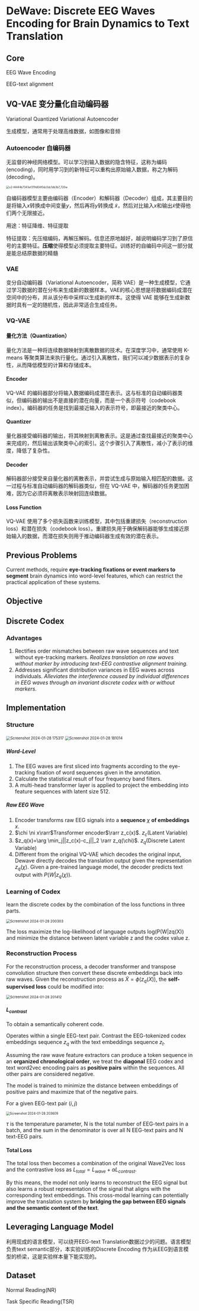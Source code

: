# DeWave: Discrete EEG Waves Encoding for Brain Dynamics to Text Translation

## Core

EEG Wave Encoding

EEG-text alignment

## VQ-VAE 变分量化自动编码器

Variational Quantized Variational Autoencoder

生成模型，通常用于处理高维数据，如图像和音频

### Autoencoder 自编码器

无监督的神经网络模型。可以学习到输入数据的隐含特征，这称为编码(encoding)，同时用学习到的新特征可以重构出原始输入数据，称之为解码(decoding)。

<img src=".\img\v2-f4444b7343ef311fd04f0dc0dc1db3b7_720w.webp" alt="v2-f4444b7343ef311fd04f0dc0dc1db3b7_720w" style="zoom:50%;" />

自编码器模型主要由编码器（Encoder）和解码器（Decoder）组成，其主要目的是将输入$x$转换成中间变量$y$，然后再将$y$转换成 $\tilde x$，然后对比输入$x$和输出$\tilde x$使得他们两个无限接近。

用途：特征降维、特征提取

特征提取：先压缩编码，再解压解码。信息还原地越好，越说明编码学习到了原信号的主要特征。**压缩**使得模型必须提取主要特征。训练好的自编码中间这一部分就是能总结原数据的精髓

### VAE

变分自动编码器（Variational Autoencoder，简称 VAE）是一种生成模型，它通过学习数据的潜在分布来生成新的数据样本。VAE的核心思想是将数据编码成潜在空间中的分布，并从该分布中采样以生成新的样本。这使得 VAE 能够在生成新数据时具有一定的随机性，因此非常适合生成任务。

### VQ-VAE

#### 量化方法（Quantization）

量化方法是一种将连续数据映射到离散数据的技术。在深度学习中，通常使用 K-means 等聚类算法来执行量化。通过引入离散性，我们可以减少数据表示的复杂性，从而降低模型的计算和存储成本。

#### Encoder

VQ-VAE 的编码器部分将输入数据编码成潜在表示。这与标准的自动编码器类似，但编码器的输出不是直接的潜在向量，而是一个表示符号（codebook index）。编码器的任务是找到最接近输入的表示符号，即最接近的聚类中心。

#### Quantizer

量化器接受编码器的输出，将其映射到离散表示。这是通过查找最接近的聚类中心来完成的，然后输出该聚类中心的索引。这个步骤引入了离散性，减小了表示的维度，降低了复杂性。

#### Decoder

解码器部分接受来自量化器的离散表示，并尝试生成与原始输入相匹配的数据。这一过程与标准自动编码器的解码器类似，但在 VQ-VAE 中，解码器的任务更加困难，因为它必须将离散表示映射回连续数据。

#### Loss Function

VQ-VAE 使用了多个损失函数来训练模型，其中包括重建损失（reconstruction loss）和潜在损失（codebook loss）。重建损失用于确保解码器能够生成接近原始输入的数据，而潜在损失则用于推动编码器生成有效的潜在表示。

## Previous Problems

Current methods, require **eye-tracking fixations or event markers to segment** brain dynamics into word-level features, which can restrict the practical application of these systems.

## Objective

## Discrete Codex

### Advantages

1. Rectifies order mismatches between raw wave sequences and text without eye-tracking markers. *Realizes translation on raw waves without marker by introducing text-EEG contrastive alignment training.*
2. Addresses significant distribution variances in EEG waves across individuals. *Alleviates the interference caused by individual differences in EEG waves through an invariant discrete codex with or without markers.*

## Implementation

### Structure

<img src=".\img\Screenshot 2024-01-28 175317.png" alt="Screenshot 2024-01-28 175317" style="zoom:70%;" />

<img src=".\img\Screenshot 2024-01-28 181014.png" alt="Screenshot 2024-01-28 181014" style="zoom:70%;" />

##### Word-Level

1. The EEG waves are first sliced into fragments according to the eye-tracking fixation of word sequences given in the annotation.
2. Calculate the statistical result of four frequency band filters.
3. A multi-head transformer layer is applied to project the embedding into feature sequences with latent size 512.

##### Raw EEG Wave

1. Encoder transforms raw EEG signals into a **sequence** $\chi$ **of embeddings** $x$.
2. $\chi \ni x\rarr$Transformer encoder$\rarr z_c(x)$. $z_c$(Latent Variable)
3. $z_q(x)=\arg \min_j||z_c(x)-c_j||_2 \rarr z_q(\chi)$. $z_q$(Discrete Latent Variable)
4. Different from the original VQ-VAE which decodes the original input, Dewave directly decodes the translation output given the representation $z_q(\chi)$. Given a pre-trained language model, the decoder predicts text output with $P(W|z_q(\chi))$.

### Learning of Codex

learn the discrete codex by the combination of the loss functions in three parts.

<img src=".\img\Screenshot 2024-01-28 200303.png" alt="Screenshot 2024-01-28 200303" style="zoom:67%;" />

The loss maximize the log-likelihood of language outputs log(P(W|zq(X)) and minimize the distance between latent variable z and the codex value z.

### Reconstruction Process

For the reconstruction process, a decoder transformer and transpose convolution structure then convert these discrete embeddings back into raw waves. Given the reconstruction process as $\tilde X = \phi(z_q(X))$, the **self-supervised loss** could be modified into:

<img src=".\img\Screenshot 2024-01-28 201412.png" alt="Screenshot 2024-01-28 201412" style="zoom:67%;" />

#### $L_{contrast}$

To obtain a semantically coherent code.

Operates within a single EEG-text pair. Contrast the EEG-tokenized codex embeddings sequence $z_q$ with the text embeddings sequence $z_t$.

Assuming the raw wave feature extractors can produce a token sequence in an **organized chronological order**, we treat the **diagonal** EEG codex and text word2vec encoding pairs as **positive pairs** within the sequences. All other pairs are considered negative.

The model is trained to minimize the distance between embeddings of positive pairs and maximize that of the negative pairs.

For a given EEG-text pair $(i,j)$

<img src=".\img\Screenshot 2024-01-28 203609.png" alt="Screenshot 2024-01-28 203609" style="zoom:61%;" />

$\tau$ is the temperature parameter, N is the total number of EEG-text pairs in a batch, and the sum in the denominator is over all N EEG-text pairs and N text-EEG pairs.

#### Total Loss

The total loss then becomes a combination of the original Wave2Vec loss and the contrastive loss as $L_{total} = L_{wave} + \alpha L_{contrast}$.

By this means, the model not only learns to reconstruct the EEG signal but also learns a robust representation of the signal that aligns with the corresponding text embeddings. This cross-modal learning can potentially improve the translation system by **bridging the gap between EEG signals and the semantic content of the text**.

## Leveraging Language Model

利用现成的语言模型，可以绕开EEG-text Translation数据过少的问题。语言模型负责text semantic部分，本实验训练的Discrete Encoding 作为从EEG到语言模型的桥梁，这是实验样本量下能实现的。

## Dataset

Normal Reading(NR)

Task Specific Reading(TSR)